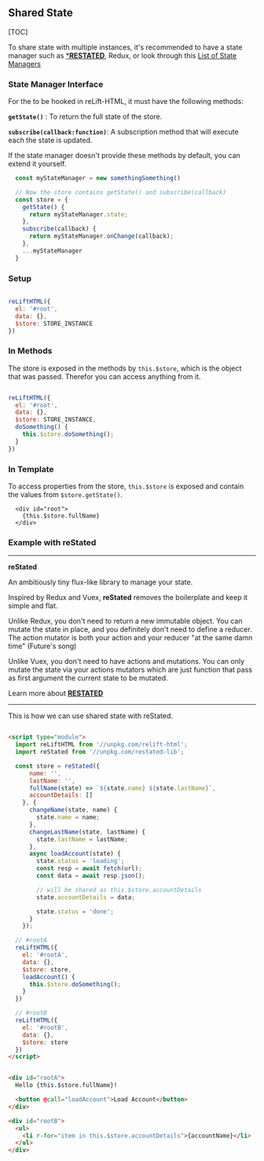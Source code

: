 
## Shared State

[TOC]

To share state with multiple instances, it's recommended to have a state manager such as <a href="https://github.com/mardix/restated" target="_blank">***RESTATED**</a>, Redux, or look through this <a href="https://www.javascriptstuff.com/state-managers/" target="_blank">List of State Managers</a>

### State Manager Interface

For the  to be hooked in reLift-HTML, it must have the following methods:

**`getState()`** : To return the full state of the store.

**`subscribe(callback:function)`**: A subscription method that will execute each the state is updated.

If the state manager doesn't provide these methods by default, you can extend it yourself. 

```js
  const myStateManager = new somethingSomething()

  // Now the store contains getState() and subscribe(callback)
  const store = {
    getState() {
      return myStateManager.state;
    },
    subscribe(callback) {
      return myStateManager.onChange(callback);
    },
    ...myStateManager
  }

```


### Setup

```js

reLiftHTML({
  el: '#root',
  data: {},
  $store: STORE_INSTANCE
})

```

### In Methods

The store is exposed in the methods by `this.$store`, which is the object that was passed. Therefor you can access anything from it.

```js

reLiftHTML({
  el: '#root',
  data: {},
  $store: STORE_INSTANCE,
  doSomething() {
    this.$store.doSomething();
  }
})

```


### In Template

To access properties from the store, `this.$store` is exposed and contain the values from `$store.getState()`. 

```
  <div id="root">
    {this.$store.fullName}
  </div>
```


### Example with **reStated**

---
**reStated**

An ambitiously tiny flux-like library to manage your state.

Inspired by Redux and Vuex, **reStated** removes the boilerplate and keep it simple and flat. 

Unlike Redux, you don't need to return a new immutable object. You can mutate the state in place, and you definitely don't need to define a reducer. The action mutator is both your action and your reducer "at the same damn time" (Future's song)

Unlike Vuex, you don't need to have actions and mutations. You can only mutate the state via your actions mutators which are just function that pass as first argument the current state to be mutated.

Learn more about <a href="https://github.com/mardix/restated" target="_blank">**RESTATED**</a>

---

This is how we can use shared state with reStated.


```html

<script type="module">
  import reLiftHTML from '//unpkg.com/relift-html';
  import reStated from '//unpkg.com/restated-lib';

  const store = reStated({
      name: '',
      lastName: '',
      fullName(state) => `${state.name} ${state.lastName}`,
      accountDetails: []
    }, {
      changeName(state, name) {
        state.name = name;
      },
      changeLastName(state, lastName) {
        state.lastName = lastName;
      },
      async loadAccount(state) {
        state.status = 'loading';
        const resp = await fetch(url);
        const data = await resp.json();

        // will be shared as this.$store.accountDetails
        state.accountDetails = data;

        state.status = 'done';
      }
    });

  // #rootA
  reLiftHTML({
    el: '#rootA',
    data: {},
    $store: store,
    loadAccount() {
      this.$store.doSomething();
    }
  })

  // #rootB
  reLiftHTML({
    el: '#rootB',
    data: {},
    $store: store
  })
</script>


<div id="rootA">
  Hello {this.$store.fullName}!

  <button @call="loadAccount">Load Account</button>
</div>

<div id="rootB">
  <ul>
    <li r-for="item in this.$store.accountDetails">{accountName}</li>
  </ul>
</div>

```
